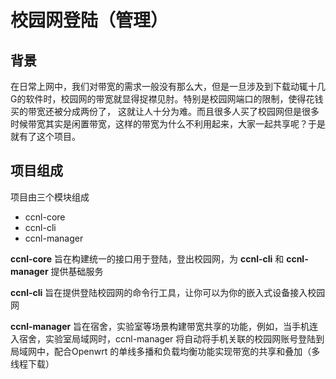 # 校园网登陆（管理）



## 背景

在日常上网中，我们对带宽的需求一般没有那么大，但是一旦涉及到下载动辄十几G的软件时，校园网的带宽就显得捉襟见肘。特别是校园网端口的限制，使得花钱买的带宽还被分成两份了，
这就让人十分为难。而且很多人买了校园网但是很多时候带宽其实是闲置带宽，这样的带宽为什么不利用起来，大家一起共享呢？于是就有了这个项目。

## 项目组成

项目由三个模块组成

- ccnl-core
- ccnl-cli 
- ccnl-manager

**ccnl-core** 旨在构建统一的接口用于登陆，登出校园网，为 **ccnl-cli** 和 **ccnl-manager** 提供基础服务

**ccnl-cli** 旨在提供登陆校园网的命令行工具，让你可以为你的嵌入式设备接入校园网

**ccnl-manager** 旨在宿舍，实验室等场景构建带宽共享的功能，例如，当手机连入宿舍，实验室局域网时，ccnl-manager 将自动将手机关联的校园网账号登陆到局域网中，配合Openwrt
的单线多播和负载均衡功能实现带宽的共享和叠加（多线程下载）

